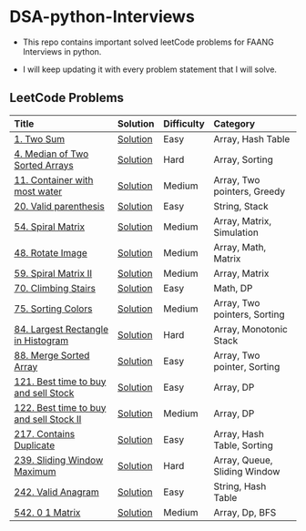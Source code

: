 # DSA-python-Interviews

- This repo contains important solved leetCode problems for FAANG Interviews in python.

- I will keep updating it with every problem statement that I will solve.


## LeetCode Problems

| Title                                                                                                                                                      | Solution                                                                                                       | Difficulty | Category                                                       |
| :--------------------------------------------------------------------------------------------------------------------------------------------------------- | :------------------------------------------------------------------------------------------------------------------- | :--------- | :------------------------------------------------------------- |
| [1. Two Sum](https://leetcode.com/problems/two-sum/)                                                                                                       | [Solution](https://github.com/jaishikaprasad/DSA/blob/main/Two_sum.py)                                          | Easy       | Array, Hash Table                                              |
| [4. Median of Two Sorted Arrays](https://leetcode.com/problems/median-of-two-sorted-arrays/)                                                               | [Solution](https://github.com/jaishikaprasad/DSA_python/blob/main/problems/Median_of_two_sorted_arrays.py)      | Hard       | Array, Sorting                                                 |
| [11. Container with most water](eetcode.com/problems/container-with-most-water/)                                                                           | [Solution](https://github.com/jaishikaprasad/DSA_python/blob/main/problems/container_with_most_water.py)        | Medium     | Array, Two pointers, Greedy                                    |
| [20. Valid parenthesis](https://leetcode.com/problems/valid-parentheses/)                                                                                  | [Solution](https://github.com/jaishikaprasad/DSA_python/blob/main/problems/valid_parenthesis.py)                | Easy       | String, Stack                                                  |
| [54. Spiral Matrix](https://leetcode.com/problems/spiral-matrix/)                                                                                          | [Solution](https://github.com/jaishikaprasad/DSA_python/blob/main/problems/spiral_matrix.py)                    | Medium     | Array, Matrix, Simulation                                      |
| [48. Rotate Image](https://leetcode.com/problems/rotate-image/)                                                                                            | [Solution](https://github.com/jaishikaprasad/DSA_python/blob/main/problems/Rotate_Image.py)                     | Medium     | Array, Math, Matrix                                            |
| [59. Spiral Matrix II](https://leetcode.com/problems/spiral-matrix-ii/)                                                                                    | [Solution](https://github.com/jaishikaprasad/DSA_python/blob/main/problems/Spiral_matrix_2.py)                  | Medium     | Array, Matrix                                                  |
| [70. Climbing Stairs](https://leetcode.com/problems/climbing-stairs/)                                                                                       | [Solution](https://github.com/jaishikaprasad/DSA_python/blob/main/problems/climbing_stairs.py)                  | Easy       | Math, DP                                                       |
| [75. Sorting Colors](https://leetcode.com/problems/sort-colors/)                                                                                           | [Solution](https://github.com/jaishikaprasad/DSA_python/blob/main/problems/sort_colors.py)                      | Medium     | Array, Two pointers, Sorting                                   |
| [84. Largest Rectangle in Histogram](https://leetcode.com/problems/largest-rectangle-in-histogram/)                                                        | [Solution](https://github.com/jaishikaprasad/DSA_python/blob/main/problems/Largest_Rectangle_in_Histogram.py)   | Hard       | Array, Monotonic Stack                                         |
| [88. Merge Sorted Array](https://leetcode.com/problems/merge-sorted-array/)                                                                                | [Solution](https://github.com/jaishikaprasad/DSA_python/blob/main/problems/merge_sorted_array.py)               | Easy       | Array, Two pointer, Sorting                                    |
| [121. Best time to buy and sell Stock](https://leetcode.com/problems/best-time-to-buy-and-sell-stock/)                                                     | [Solution](https://github.com/jaishikaprasad/DSA_python/blob/main/problems/Best_time_to_buy_and_sell_stocks.py) | Easy       | Array, DP                                                      |
| [122. Best time to buy and sell Stock II](https://leetcode.com/problems/best-time-to-buy-and-sell-stock-ii/)                                               | [Solution](https://github.com/jaishikaprasad/DSA_python/blob/main/problems/Best_time_to_buy_and_sell_stocks_II.py) | Medium     | Array, DP                                                   |
| [217. Contains Duplicate](https://leetcode.com/problems/contains-duplicate/)                                                                               | [Solution](https://github.com/jaishikaprasad/DSA_python/blob/main/problems/contains_duplicate.py)               | Easy       | Array, Hash Table, Sorting                                     |
| [239. Sliding Window Maximum](https://leetcode.com/problems/sliding-window-maximum/)                                                                       | [Solution](https://github.com/jaishikaprasad/DSA_python/blob/main/problems/sliding_Window_maximum.py)           | Hard       | Array, Queue, Sliding Window                                   |
| [242. Valid Anagram](https://leetcode.com/problems/valid-anagram/)                                                                                         | [Solution](https://github.com/jaishikaprasad/DSA_python/blob/main/problems/valid_anagram.py)                    | Easy       | String, Hash Table                                             |
| [542. 0 1 Matrix](https://leetcode.com/problems/01-matrix/)                                                                                                | [Solution](https://github.com/jaishikaprasad/DSA_python/blob/main/problems/01_Matrix.py)                        | Medium     | Array, Dp, BFS                                                 |
